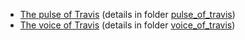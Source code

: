 * [The pulse of Travis](https://kth.github.io/ci-hackathon/cabrera_baudry/pulse_of_travis/index.html) (details in folder [pulse_of_travis](/solutions/Jacarte_bbaudry_pulse_of_travis))
* [The voice of Travis](https://kth.github.io/ci-hackathon/cabrera_baudry/voice_of_travis) (details in folder [voice_of_travis](/solutions/Jacarte_bbaudry_voice_of_travis))
